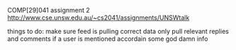 COMP[29]041 assignment 2
http://www.cse.unsw.edu.au/~cs2041/assignments/UNSWtalk

things to do:
make sure feed is pulling correct data
only pull relevant replies and comments if a user is mentioned
accordain some god damn info
